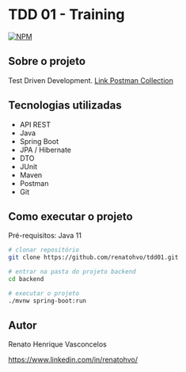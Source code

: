 # TDD 01 - Training

[![NPM](https://img.shields.io/npm/l/react)](https://github.com/renatohvo/tdd01/blob/main/LICENSE) 

## Sobre o projeto

Test Driven Development. [Link Postman Collection](https://elements.getpostman.com/redirect?entityId=21956516-d08c087b-8c9d-4150-8d32-efb980bded41&entityType=collection "Link Postman Collection")

## Tecnologias utilizadas

- API REST
- Java
- Spring Boot
- JPA / Hibernate
- DTO
- JUnit
- Maven
- Postman
- Git

## Como executar o projeto

Pré-requisitos: Java 11

```bash
# clonar repositório
git clone https://github.com/renatohvo/tdd01.git

# entrar na pasta do projeto backend
cd backend

# executar o projeto
./mvnw spring-boot:run
```

## Autor

Renato Henrique Vasconcelos

https://www.linkedin.com/in/renatohvo/